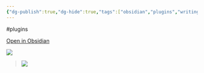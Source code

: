 ```yaml
---
{"dg-publish":true,"dg-hide":true,"tags":["obsidian","plugins","writing"],"permalink":"/1-project-mad-bear/obsidian/typewriter-scroll/","hide":true,"dgPassFrontmatter":true}
---
```


#plugins 

[Open in Obsidian](https://obsidian.md/plugins?id=cm-typewriter-scroll-obsidian)

![](https://i.imgur.com/S7fzf05.gif)

> ![](https://i.imgur.com/uLJdiAj.png)